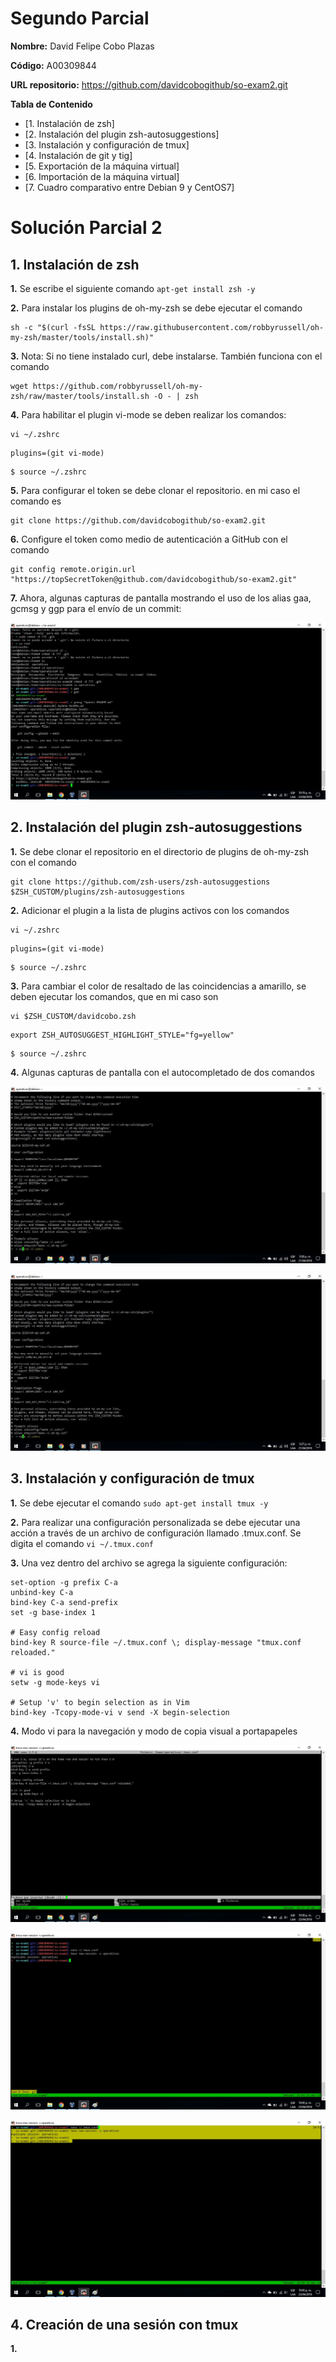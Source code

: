 # Segundo Parcial
 
**Nombre:** David Felipe Cobo Plazas

**Código:** A00309844

**URL repositorio:** https://github.com/davidcobogithub/so-exam2.git 

**Tabla de Contenido**

  - [1. Instalación de zsh]
  - [2. Instalación del plugin zsh-autosuggestions]
  - [3. Instalación y configuración de tmux]
  - [4. Instalación de git y tig]
  - [5. Exportación de la máquina virtual]
  - [6. Importación de la máquina virtual]
  - [7. Cuadro comparativo entre Debian 9 y CentOS7]
 
# Solución Parcial 2

##  1. Instalación de zsh

**1.** Se escribe el siguiente comando ```apt-get install zsh -y```

**2.** Para instalar los plugins de oh-my-zsh se debe ejecutar el comando 

```
sh -c "$(curl -fsSL https://raw.githubusercontent.com/robbyrussell/oh-my-zsh/master/tools/install.sh)"
```

**3.** Nota: Si no tiene instalado curl, debe instalarse. También funciona con el comando 

```
wget https://github.com/robbyrussell/oh-my-zsh/raw/master/tools/install.sh -O - | zsh
```

**4.** Para habilitar el plugin vi-mode se deben realizar los comandos: 

```
vi ~/.zshrc
```

```
plugins=(git vi-mode)
```

```
$ source ~/.zshrc
```

**5.** Para configurar el token se debe clonar el repositorio. en mi caso el comando es 

```
git clone https://github.com/davidcobogithub/so-exam2.git
```

**6.** Configure el token como medio de autenticación a GitHub con el comando 

```
git config remote.origin.url "https://topSecretToken@github.com/davidcobogithub/so-exam2.git"
```

**7.** Ahora, algunas capturas de pantalla mostrando el uso de los alias gaa, gcmsg y ggp para el envío de un commit:

![](imagenes/d3.jpg)

##  2. Instalación del plugin zsh-autosuggestions

**1.** Se debe clonar el repositorio en el directorio de plugins de oh-my-zsh con el comando

```
git clone https://github.com/zsh-users/zsh-autosuggestions $ZSH_CUSTOM/plugins/zsh-autosuggestions
```

**2.** Adicionar el plugin a la lista de plugins activos con los comandos

```
vi ~/.zshrc
```

```
plugins=(git vi-mode)
```

```
$ source ~/.zshrc
```

**3.** Para cambiar el color de resaltado de las coincidencias a amarillo, se deben ejecutar los comandos, que en mi caso son

```
vi $ZSH_CUSTOM/davidcobo.zsh
```

```
export ZSH_AUTOSUGGEST_HIGHLIGHT_STYLE="fg=yellow"
```

```
$ source ~/.zshrc
```

**4.** Algunas capturas de pantalla con el autocompletado de dos comandos

![](imagenes/1.jpg)

![](imagenes/2.jpg)

##  3. Instalación y configuración de tmux

**1.** Se debe ejecutar el comando ```sudo apt-get install tmux -y```

**2.** Para realizar una configuración personalizada se debe ejecutar una acción a través de un archivo de configuración llamado .tmux.conf. Se digita el comando ```vi ~/.tmux.conf```

**3.** Una vez dentro del archivo se agrega la siguiente configuración:

```
set-option -g prefix C-a
unbind-key C-a
bind-key C-a send-prefix
set -g base-index 1

# Easy config reload
bind-key R source-file ~/.tmux.conf \; display-message "tmux.conf reloaded."

# vi is good
setw -g mode-keys vi

# Setup 'v' to begin selection as in Vim
bind-key -Tcopy-mode-vi v send -X begin-selection
```

**4.** Modo vi para la navegación y modo de copia visual a portapapeles

![](imagenes/d4.jpg)

![](imagenes/d5.jpg)

![](imagenes/d6.jpg)

##  4. Creación de una sesión con tmux 

**1.** 
